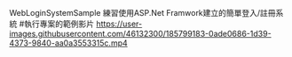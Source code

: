 WebLoginSystemSample
練習使用ASP.Net Framwork建立的簡單登入/註冊系統
#執行專案的範例影片
https://user-images.githubusercontent.com/46132300/185799183-0ade0686-1d39-4373-9840-aa0a3553315c.mp4

